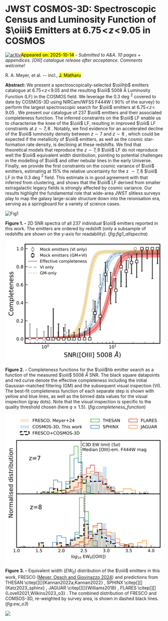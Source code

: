 <div class="macros" style="visibility:hidden;">
$\newcommand{\ensuremath}{}$
$\newcommand{\xspace}{}$
$\newcommand{\object}[1]{\texttt{#1}}$
$\newcommand{\farcs}{{.}''}$
$\newcommand{\farcm}{{.}'}$
$\newcommand{\arcsec}{''}$
$\newcommand{\arcmin}{'}$
$\newcommand{\ion}[2]{#1#2}$
$\newcommand{\textsc}[1]{\textrm{#1}}$
$\newcommand{\hl}[1]{\textrm{#1}}$
$\newcommand{\footnote}[1]{}$
$\newcommand{\oiii}{\ifmmode \text{[O~{\sc iii}]} \else[O~{\sc iii}]\fi}$
$\newcommand{\neiii}{[Ne~{\sc iii}]}$
$\newcommand{\ha}{\ifmmode \text{H}\alpha \else H\alpha\fi}$
$\newcommand{\hb}{\ifmmode \text{H}\beta \else H\beta\fi}$
$\newcommand{\oiiihb}{\text{\oiii+\hb}}$
$\newcommand{\kms}{\rm{km s}^{-1}}$
$\newcommand{\arraystretch}{1.3}$
$\newcommand{\arraystretch}{1.3}$
$\newcommand{\arraystretch}{1.3}$</div>



<div id="title">

# JWST COSMOS-3D: Spectroscopic Census and Luminosity Function of $\oiii$  Emitters at $6.75\!<\!z\!<\!9.05$ in COSMOS

</div>
<div id="comments">

[![arXiv](https://img.shields.io/badge/arXiv-2510.11373-b31b1b.svg)](https://arxiv.org/abs/2510.11373)<mark>Appeared on: 2025-10-14</mark> -  _Submitted to A&A. 10 pages + appendices. [OIII] catalogue release after acceptance. Comments welcome!_

</div>
<div id="authors">

R. A. Meyer, et al. -- incl., <mark>J. Matharu</mark>

</div>
<div id="abstract">

**Abstract:** We present a spectroscopically-selected $\oiiihb$ emitters catalogue at $6.75\!<\!z\!<\!9.05$ and the resulting $\oiii$ $5008$ Å  Luminosity Function (LF) in the COSMOS field. We leverage the 0.3 deg $^{2}$ covered  to date by COSMOS-3D using NIRCam/WFSS F444W ( $90\%$ of the survey) to perform the largest spectroscopic search for $\oiii$ emitters at $6.75\!<\!z\!<\!9.05$ . We present our catalogue of $237$ $\oiii$ emitters and their associated completeness function. The inferred constraints on the $\oiii$ LF enable us to characterise the knee of the $\oiii$ LF, resulting in improved $\oiii$ LF constraints at $z\sim 7, 8$ . Notably, we find evidence for an accelerated decline of the $\oiii$ luminosity density between $z\sim7$ and $z\sim8$ , which could be expected if the metallicity of $\oiii$ emitters, as well as the cosmic star-formation rate density, is declining at these redshifts. We find that theoretical models that reproduce the $z\sim7,8$ $\oiii$ LF do not reproduce well the $\oiii$ equivalent width distribution, pointing to potential challenges in the modelling of $\oiii$ and other nebular lines in the early Universe. Finally, we provide the first constraints on the cosmic variance of $\oiii$ emitters, estimating at $15\%$ the relative uncertainty for the z $\sim 7,8$ $\oiii$ LF in the 0.3 deg $^2$ field. This estimate is in good agreement with that inferred from clustering, and shows that the $\oiii$ LF derived from smaller extragalactic legacy fields is strongly affected by cosmic variance. Our results highlight the fundamental role that wide-area JWST slitless surveys play to map the galaxy large-scale structure down into the reionisation era, serving as a springboard for a variety of science cases.

</div>

<div id="div_fig1">

<img src="tmp_2510.11373/./figures/C3D_all_emitters.png" alt="Fig1" width="100%"/>

**Figure 1. -** 2D SNR spectra of all $237$ individual $\oiii$ emitters reported in this work. The emitters are ordered by redshift (only a subsample of redshifts are shown on the y-axis for readability). (*fig:fig1_allspectra*)

</div>
<div id="div_fig2">

<img src="tmp_2510.11373/./figures/completeness_functions_5008.png" alt="Fig2" width="100%"/>

**Figure 2. -** Completeness functions for the $\oiii$hb emitter search as a function of the measured $\oiii$ 5008 $Å$ SNR. The black square datapoints and red curve denote the effective completeness including the initial Gaussian-matched filtering (GM) and the subsequent visual inspection (VI). The best-fit completeness function of each separate step is shown with yellow and blue lines, as well as the binned data values for the visual inspection (gray dots). Note that the visual inspection is specific to the quality threshold chosen (here $q\geq1.5$).  (*fig:completeness_function*)

</div>
<div id="div_fig3">

<img src="tmp_2510.11373/./figures/EW_O3.png" alt="Fig3" width="100%"/>

**Figure 3. -** Equivalent width ($EW_0$) distribution of the $\oiii$ emitters in this work, FRESCO  ([Meyer, Oesch and Giovinazzo 2024]())  and predictions from THESAN \citep[][]{Kannan2022a,Kannan2022}  , SPHINX \citep[][]{Katz2023_sphinx}  , JAGUAR \citep[][]{Williams2018}  , FLARES \citep[][]{Lovell2021,Wilkins2023_o3}  . The combined distribution of FRESCO and COMSOS-3D, re-weighted by survey area, is shown in dashed black lines.  (*fig:ew_o3*)

</div><div id="qrcode"><img src=https://api.qrserver.com/v1/create-qr-code/?size=100x100&data="https://arxiv.org/abs/2510.11373"></div>